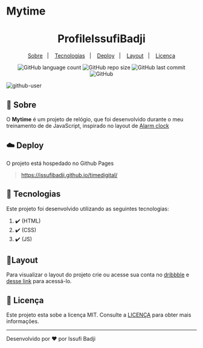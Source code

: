 # Mytime
<h1 align="center" color=" ">
   ProfileIssufiBadji
</h1>

<p align="center">
    <a href="#book-sobre">Sobre</a>&nbsp;&nbsp;&nbsp;|&nbsp;&nbsp;&nbsp;
    <a href="#rocket-tecnologias">Tecnologias</a>&nbsp;&nbsp;&nbsp;|&nbsp;&nbsp;&nbsp;
    <a href="#cloud-deploy">Deploy</a>&nbsp;&nbsp;&nbsp;|&nbsp;&nbsp;&nbsp;
    <a href="#layout">Layout</a>&nbsp;&nbsp;&nbsp;|&nbsp;&nbsp;&nbsp;
    <a href="#memo-licença">Licença</a>
</p>

<p align="center">
   
   <img alt="GitHub language count" src="https://img.shields.io/github/languages/count/issufibadji/mytime?style=flat-square">

   <img alt="GitHub repo size" src="https://img.shields.io/github/repo-size/issufibadji/mytime?style=flat-square">

   <img alt="GitHub last commit" src="https://img.shields.io/github/last-commit/issufibadji/mytime?style=flat-square">

   <img alt="GitHub" src="https://img.shields.io/github/license/issufibadji/mytime?style=flat-square">
</p>

![github-user](https://github.com/issufibadji/github-user/blob/master/timedigital.png)

## :book: Sobre
O **Mytime**
 é um projeto de relógio, que foi desenvolvido durante o meu treinamento de de JavaScript, inspirado no layout de [Alarm clock](https://dribbble.com/shots/5958443-Alarm-clock)

## :cloud: Deploy
O projeto está hospedado no Github Pages
>https://issufibadji.github.io/timedigital/

## :rocket: Tecnologias
Este projeto foi desenvolvido utilizando as seguintes tecnologias:
<!-- ❌✔️ -->
1. ✔️ (HTML)
2. ✔️ (CSS)
3. ✔️ (JS)


## 🔖Layout
Para visualizar o layout do projeto crie ou acesse sua conta no [dribbble](dribbble.com) e [desse link](https://dribbble.com/shots/5958443-Alarm-clock) para acessá-lo.

## :memo: Licença
Este projeto esta sobe a licença MIT. Consulte a [LICENÇA](https://github.com/issufibadji/mytime/blob/master/LINCENSE) para obter mais informações.

---

Desenvolvido por :heart: por Issufi Badji









